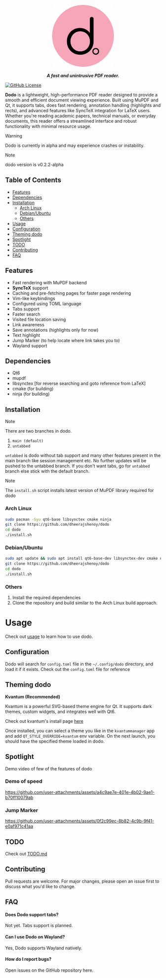 <p align="center">
    <img src="./resources/dodo-rounded.png" height="200px" width="200px"/><br><br>
<b><i>A fast and unintrusive PDF reader.</i></b>
</p>

[![GitHub License](https://shields.io/badge/LICENSE-AGPL-3)](https://opensource.org/license/agpl-v3)

**Dodo** is a lightweight, high-performance PDF reader designed to provide a smooth and
efficient document viewing experience. Built using MuPDF and Qt, it supports tabs, does fast rendering,
annotation handling (highlights and rects), and advanced features like SyncTeX integration for LaTeX users.
Whether you're reading academic papers, technical manuals, or everyday documents, this reader offers a
streamlined interface and robust functionality with minimal resource usage.

> [!WARNING]
> Dodo is currently in alpha and may experience crashes or instability.

> [!NOTE]
> dodo version is v0.2.2-alpha

## Table of Contents

- [Features](#features)
- [Dependencies](#dependencies)
- [Installation](#installation)
    - [Arch Linux](#arch-linux)
    - [Debian/Ubuntu](#debianubuntu)
    - [Others](#others)
- [Usage](#usage)
- [Configuration](#configuration)
- [Theming dodo](#theming-dodo)
- [Spotlight](#spotlight)
- [TODO](#todo)
- [Contributing](#contributing)
- [FAQ](#faq)

## Features

- Fast rendering with MuPDF backend
- **SyncTeX** support
- Caching and pre-fetching pages for faster page rendering
- Vim-like keybindings
- Configured using TOML language
- Tabs support
- Faster search
- Visited file location saving
- Link awareness
- Save annotations (highlights only for now)
- Text highlight
- Jump Marker (to help locate where link takes you to)
- Wayland support

## Dependencies

- Qt6
- mupdf
- libsynctex \[for reverse searching and goto reference from LaTeX\]
- cmake (for building)
- ninja (for building)

## Installation

> [!NOTE]
> There are two branches in dodo.
>
> 1. `main (default)`
> 2. `untabbed`
>
> `untabbed` is dodo without tab support and many other features present in the main branch like session management etc.
> No further updates will be pushed to the untabbed branch. If you don't want tabs, go for `untabbed` branch else stick with
> the default branch.

> [!NOTE]
> The `install.sh` script installs latest version of MuPDF library required for dodo

### Arch Linux

```bash
sudo pacman -Syu qt6-base libsynctex cmake ninja
git clone https://github.com/dheerajshenoy/dodo
cd dodo
./install.sh
```

### Debian/Ubuntu

```bash
sudo apt update && sudo apt install qt6-base-dev libsynctex-dev cmake ninja-build
git clone https://github.com/dheerajshenoy/dodo
cd dodo
./install.sh
```

### Others

1. Install the required dependencies
2. Clone the repository and build similar to the Arch Linux build approach.

# Usage

Check out [usage](./USAGE.md) to learn how to use dodo.

## Configuration

Dodo will search for `config.toml` file in the `~/.config/dodo` directory, and load it if it exists.
Check out the `config.toml` file for reference

## Theming dodo

**Kvantum (Recommended)**

Kvantum is a powerful SVG-based theme engine for Qt.
It supports dark themes, custom widgets, and integrates well with Qt6.

Check out kvantum's install page [here](https://github.com/tsujan/Kvantum/blob/master/Kvantum/INSTALL.md)

Once installed, you can select a theme you like in the `kvantummanager` app and
add `QT_STYLE_OVERRIDE=kvantum` env variable. On the next launch, you should have
the specified theme loaded in dodo.

## Spotlight

Demo video of few of the features of dodo

### Demo of speed

https://github.com/user-attachments/assets/a4c9ae7e-401e-4b02-9ae1-b70ff10079ab

### Jump Marker

https://github.com/user-attachments/assets/0f2c99ec-8b82-4c9b-9f41-e0af971c41aa

## TODO

Check out [TODO.md](./TODO.md)

## Contributing

Pull requests are welcome. For major changes, please open an issue first to discuss what you'd like to change.

## FAQ

#### Does Dodo support tabs?
Not yet. Tabs support is planned.

#### Can I use Dodo on Wayland?
Yes, Dodo supports Wayland natively.

#### How do I report bugs?
Open issues on the GitHub repository here.


